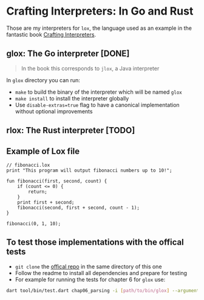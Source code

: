 # Crafting Interpreters: In Go and Rust

Those are my interpreters for `lox`, the language used as an example in the fantastic book [Crafting Interpreters](https://craftinginterpreters.com/).

## glox: The Go interpreter [DONE]

> In the book this corresponds to `jlox`, a Java interpreter

In `glox` directory you can run:
- `make` to build the binary of the interpreter which will be named `glox`
- `make install` to install the interpreter globally
- Use `disable-extras=true` flag to have a canonical implementation without optional improvements

## rlox: The Rust interpreter [TODO]


## Example of Lox file

```lox
// fibonacci.lox
print "This program will output fibonacci numbers up to 10!";

fun fibonacci(first, second, count) {
    if (count <= 0) {
        return;
    }
    print first + second;
    fibonacci(second, first + second, count - 1);
}

fibonacci(0, 1, 10);
```

## To test those implementations with the offical tests

- `git clone` the [offical repo](https://github.com/munificent/craftinginterpreters) in the same directory of this one
- Follow the readme to install all dependencies and prepare for testing
- For example for running the tests for chapter 6 for `glox` use:
```bash
dart tool/bin/test.dart chap06_parsing -i [path/to/bin/glox] --arguments --disable-extras=true
```
